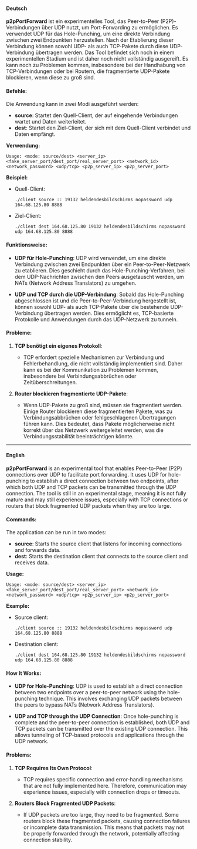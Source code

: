 #### **Deutsch**

**p2pPortForward** ist ein experimentelles Tool, das Peer-to-Peer (P2P)-Verbindungen über UDP nutzt, um Port-Forwarding zu ermöglichen. Es verwendet UDP für das Hole-Punching, um eine direkte Verbindung zwischen zwei Endpunkten herzustellen. Nach der Etablierung dieser Verbindung können sowohl UDP- als auch TCP-Pakete durch diese UDP-Verbindung übertragen werden. Das Tool befindet sich noch in einem experimentellen Stadium und ist daher noch nicht vollständig ausgereift. Es kann noch zu Problemen kommen, insbesondere bei der Handhabung von TCP-Verbindungen oder bei Routern, die fragmentierte UDP-Pakete blockieren, wenn diese zu groß sind.

#### **Befehle:**

Die Anwendung kann in zwei Modi ausgeführt werden:

- **source**: Startet den Quell-Client, der auf eingehende Verbindungen wartet und Daten weiterleitet.
- **dest**: Startet den Ziel-Client, der sich mit dem Quell-Client verbindet und Daten empfängt.

**Verwendung:**
```
Usage: <mode: source/dest> <server_ip> <fake_server_port/dest_port/real_server_port> <network_id> <network_password> <udp/tcp> <p2p_server_ip> <p2p_server_port>
```

**Beispiel:**

- Quell-Client:
  ```
  ./client source :: 19132 heldendesbildschirms nopassword udp 164.68.125.80 8888
  ```

- Ziel-Client:
  ```
  ./client dest 164.68.125.80 19132 heldendesbildschirms nopassword udp 164.68.125.80 8888
  ```

#### **Funktionsweise:**

- **UDP für Hole-Punching**: UDP wird verwendet, um eine direkte Verbindung zwischen zwei Endpunkten über ein Peer-to-Peer-Netzwerk zu etablieren. Dies geschieht durch das Hole-Punching-Verfahren, bei dem UDP-Nachrichten zwischen den Peers ausgetauscht werden, um NATs (Network Address Translators) zu umgehen.
  
- **UDP und TCP durch die UDP-Verbindung**: Sobald das Hole-Punching abgeschlossen ist und die Peer-to-Peer-Verbindung hergestellt ist, können sowohl UDP- als auch TCP-Pakete über die bestehende UDP-Verbindung übertragen werden. Dies ermöglicht es, TCP-basierte Protokolle und Anwendungen durch das UDP-Netzwerk zu tunneln.

#### **Probleme:**

1. **TCP benötigt ein eigenes Protokoll**:
   - TCP erfordert spezielle Mechanismen zur Verbindung und Fehlerbehandlung, die nicht vollständig implementiert sind. Daher kann es bei der Kommunikation zu Problemen kommen, insbesondere bei Verbindungsabbrüchen oder Zeitüberschreitungen.

2. **Router blockieren fragmentierte UDP-Pakete**:
   - Wenn UDP-Pakete zu groß sind, müssen sie fragmentiert werden. Einige Router blockieren diese fragmentierten Pakete, was zu Verbindungsabbrüchen oder fehlgeschlagenen Übertragungen führen kann. Dies bedeutet, dass Pakete möglicherweise nicht korrekt über das Netzwerk weitergeleitet werden, was die Verbindungsstabilität beeinträchtigen könnte.

---

#### **English**

**p2pPortForward** is an experimental tool that enables Peer-to-Peer (P2P) connections over UDP to facilitate port forwarding. It uses UDP for hole-punching to establish a direct connection between two endpoints, after which both UDP and TCP packets can be transmitted through the UDP connection. The tool is still in an experimental stage, meaning it is not fully mature and may still experience issues, especially with TCP connections or routers that block fragmented UDP packets when they are too large.

#### **Commands:**

The application can be run in two modes:

- **source**: Starts the source client that listens for incoming connections and forwards data.
- **dest**: Starts the destination client that connects to the source client and receives data.

**Usage:**
```
Usage: <mode: source/dest> <server_ip> <fake_server_port/dest_port/real_server_port> <network_id> <network_password> <udp/tcp> <p2p_server_ip> <p2p_server_port>
```

**Example:**

- Source client:
  ```
  ./client source :: 19132 heldendesbildschirms nopassword udp 164.68.125.80 8888
  ```

- Destination client:
  ```
  ./client dest 164.68.125.80 19132 heldendesbildschirms nopassword udp 164.68.125.80 8888
  ```

#### **How It Works:**

- **UDP for Hole-Punching**: UDP is used to establish a direct connection between two endpoints over a peer-to-peer network using the hole-punching technique. This involves exchanging UDP packets between the peers to bypass NATs (Network Address Translators).
  
- **UDP and TCP through the UDP Connection**: Once hole-punching is complete and the peer-to-peer connection is established, both UDP and TCP packets can be transmitted over the existing UDP connection. This allows tunneling of TCP-based protocols and applications through the UDP network.

#### **Problems:**

1. **TCP Requires Its Own Protocol**:
   - TCP requires specific connection and error-handling mechanisms that are not fully implemented here. Therefore, communication may experience issues, especially with connection drops or timeouts.

2. **Routers Block Fragmented UDP Packets**:
   - If UDP packets are too large, they need to be fragmented. Some routers block these fragmented packets, causing connection failures or incomplete data transmission. This means that packets may not be properly forwarded through the network, potentially affecting connection stability.
